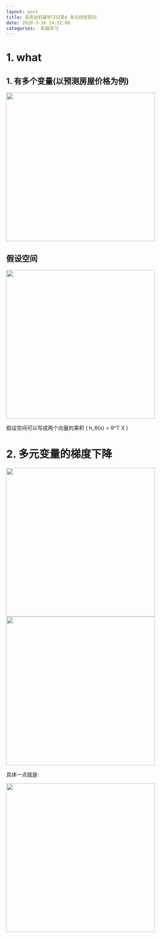 ```yaml
---
layout: post
title: 吴恩达机器学习记录4 多元线性回归
date: 2020-3-16 14:32:00
categories:  机器学习
---
```


<script type="text/javascript" src="http://cdn.mathjax.org/mathjax/latest/MathJax.js?config=default"></script>

# 1. what
## 1. 有多个变量(以预测房屋价格为例)
<img src="https://raw.githubusercontent.com/QuietListener/quietlistener.github.io/master/images/20200317-lr1.jpg" width="400"> 


## 假设空间
<img src="https://raw.githubusercontent.com/QuietListener/quietlistener.github.io/master/images/20200317-lr2.jpg" width="400"> 

假设空间可以写成两个向量的乘积 
\( h_θ(x) = θ^T X \)

# 2. 多元变量的梯度下降
<img src="https://raw.githubusercontent.com/QuietListener/quietlistener.github.io/master/images/20200317-lr3.jpg" width="400"> 

<img src="https://raw.githubusercontent.com/QuietListener/quietlistener.github.io/master/images/20200317-lr4.jpg" width="400"> 


具体一点就是:

<img src="https://raw.githubusercontent.com/QuietListener/quietlistener.github.io/master/images/20200317-lr5.jpg" width="400"> 
